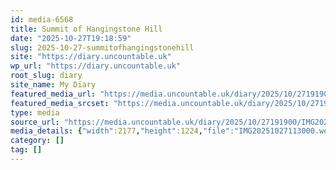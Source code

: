 ```yaml
---
id: media-6568
title: Summit of Hangingstone Hill
date: "2025-10-27T19:18:59"
slug: 2025-10-27-summitofhangingstonehill
site: "https://diary.uncountable.uk"
wp_url: "https://diary.uncountable.uk"
root_slug: diary
site_name: My Diary
featured_media_url: "https://media.uncountable.uk/diary/2025/10/27191900/IMG20251027113000.webp"
featured_media_srcset: "https://media.uncountable.uk/diary/2025/10/27191900/IMG20251027113000-300x169.webp 300w, https://media.uncountable.uk/diary/2025/10/27191900/IMG20251027113000-1024x576.webp 1024w, https://media.uncountable.uk/diary/2025/10/27191900/IMG20251027113000-150x150.webp 150w, https://media.uncountable.uk/diary/2025/10/27191900/IMG20251027113000-640x360.webp 640w, https://media.uncountable.uk/diary/2025/10/27191900/IMG20251027113000.webp 2177w"
type: media
source_url: "https://media.uncountable.uk/diary/2025/10/27191900/IMG20251027113000.webp"
media_details: {"width":2177,"height":1224,"file":"IMG20251027113000.webp","filesize":154064,"sizes":{"medium":{"file":"IMG20251027113000-300x169.webp","width":300,"height":169,"filesize":17010,"mime_type":"image/webp","source_url":"https://media.uncountable.uk/diary/2025/10/27191900/IMG20251027113000-300x169.webp"},"large":{"file":"IMG20251027113000-1024x576.webp","width":1024,"height":576,"filesize":105684,"mime_type":"image/webp","source_url":"https://media.uncountable.uk/diary/2025/10/27191900/IMG20251027113000-1024x576.webp"},"thumbnail":{"file":"IMG20251027113000-150x150.webp","width":150,"height":150,"filesize":10934,"mime_type":"image/webp","source_url":"https://media.uncountable.uk/diary/2025/10/27191900/IMG20251027113000-150x150.webp"},"mobwidth":{"file":"IMG20251027113000-640x360.webp","width":640,"height":360,"filesize":50124,"mime_type":"image/webp","source_url":"https://media.uncountable.uk/diary/2025/10/27191900/IMG20251027113000-640x360.webp"},"full":{"file":"IMG20251027113000.webp","width":2177,"height":1224,"mime_type":"image/webp","source_url":"https://media.uncountable.uk/diary/2025/10/27191900/IMG20251027113000.webp"}},"image_meta":{"aperture":"0","credit":"","camera":"","caption":"","created_timestamp":"0","copyright":"","focal_length":"0","iso":"0","shutter_speed":"0","title":"","orientation":"0","keywords":[]}}
category: []
tag: []
---
```



